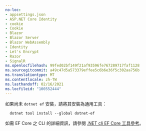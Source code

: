 ```yaml
---
no-loc:
- appsettings.json
- ASP.NET Core Identity
- cookie
- Cookie
- Blazor
- Blazor Server
- Blazor WebAssembly
- Identity
- Let's Encrypt
- Razor
- SignalR
ms.openlocfilehash: 99fed02bf149f21af93596fe767289717faf1128
ms.sourcegitcommit: a49c47d5a573379effee5c6b6e36f5c302aa756b
ms.translationtype: MT
ms.contentlocale: zh-TW
ms.lasthandoff: 02/16/2021
ms.locfileid: "100552444"
---
```

如果尚未 `dotnet ef` 安裝，請將其安裝為通用工具：

```dotnetcli
  dotnet tool install --global dotnet-ef
```

如需 EF Core 之 CLI 的詳細資訊，請參閱 [.NET cli EF Core 工具參考](/ef/core/miscellaneous/cli/dotnet)。